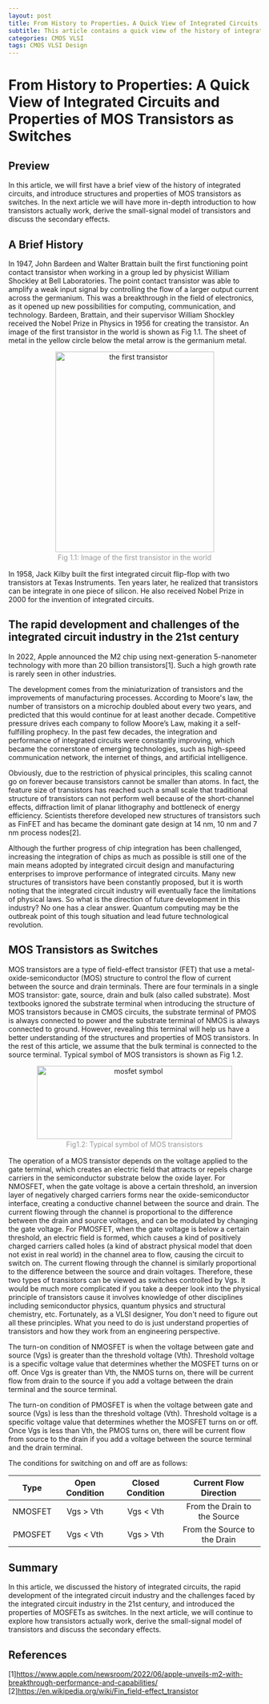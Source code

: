 ```yaml
---
layout: post
title: From History to Properties，A Quick View of Integrated Circuits and Properties of MOS Transistors as Switches
subtitle: This article contains a quick view of the history of integrated circuits, the rapid development of this industry, the challenges we are facing and properties of MOS transistors as switches
categories: CMOS VLSI
tags: CMOS VLSI Design
---
```

# From History to Properties: A Quick View of Integrated Circuits and Properties of MOS Transistors as Switches

## Preview
In this article, we will first have a brief view of the history of integrated circuits, and introduce structures and properties of MOS transistors as switches. In the next article we will have more in-depth introduction to how transistors actually work, derive the small-signal model of transistors and discuss the secondary effects.

## A Brief History
In 1947, John Bardeen and Walter Brattain built the first functioning point contact transistor when working in a group led by physicist William Shockley at Bell Laboratories. The point contact transistor was able to amplify a weak input signal by controlling the flow of a larger output current across the germanium. This was a breakthrough in the field of electronics, as it opened up new possibilities for computing, communication, and technology. Bardeen, Brattain, and their supervisor William Shockley received the Nobel Prize in Physics in 1956 for creating the transistor. An image of the first transistor in the world is shown as Fig 1.1. The sheet of metal in the yellow circle below the metal arrow is the germanium metal. 

<div  align="center">  
 <img src="https://ruichenqi.github.io/assets/images/VLSI/1/the_first_transistor.jpeg" width = "317" height = "400" alt="the first transistor" align=center />
 <br>
    <div style="color:orange;
    color: #999;
    padding: 2px;">Fig 1.1: Image of the first transistor in the world</div>
</div>

In 1958, Jack Kilby built the first integrated circuit flip-flop with two transistors at Texas Instruments. Ten years later, he realized that transistors can be integrate in one piece of silicon. He also received Nobel Prize in 2000 for the invention of integrated circuits.

## The rapid development and challenges of the integrated circuit industry in the 21st century

In 2022, Apple announced the M2 chip using next-generation 5-nanometer technology with more than 20 billion transistors[1]. Such a high growth rate is rarely seen in other industries.

The development comes from the miniaturization of transistors and the improvements of manufacturing processes. According to Moore's law, the number of transistors on a microchip doubled about every two years, and predicted that this would continue for at least another decade. Competitive pressure drives each company to follow Moore’s Law, making it a self-fulfilling prophecy. In the past few decades, the integration and performance of integrated circuits were constantly improving, which became the cornerstone of emerging technologies, such as high-speed communication network, the internet of things, and artificial intelligence.

Obviously, due to the restriction of physical principles, this scaling cannot go on forever because transistors cannot be smaller than atoms. In fact, the feature size of transistors has reached such a small scale that traditional structure of transistors can not perform well because of the short-channel effects, diffraction limit of planar lithography and bottleneck of energy efficiency. Scientists therefore developed new structures of transistors such as FinFET and has became the dominant gate design at 14 nm, 10 nm and 7 nm process nodes[2].

Although the further progress of chip integration has been challenged, increasing the integration of chips as much as possible is still one of the main means adopted by integrated circuit design and manufacturing enterprises to improve performance of integrated circuits. Many new structures of transistors have been constantly proposed, but it is worth noting that the integrated circuit industry will eventually face the limitations of physical laws. So what is the direction of future development in this industry? No one has a clear answer. Quantum computing may be the outbreak point of this tough situation and lead future technological revolution.

## MOS Transistors as Switches
MOS transistors are a type of field-effect transistor (FET) that use a metal-oxide-semiconductor (MOS) structure to control the flow of current between the source and drain terminals. There are four terminals in a single MOS transistor: gate, source, drain and bulk (also called substrate). Most textbooks ignored the substrate terminal when introducing the structure of MOS transistors because in CMOS circuits, the substrate terminal of PMOS is always connected to power and the substrate terminal of NMOS is always connected to ground. However, revealing this terminal will help us have a better understanding of the structures and properties of MOS transistors. In the rest of this article, we assume that the bulk terminal is connected to the source terminal. Typical symbol of MOS transistors is shown as Fig 1.2.  
<div  align="center">  
 <img src="https://ruichenqi.github.io/assets/images/VLSI/1/mosfet_schematic.png" width = "390" height = "146" alt="mosfet symbol" align=center />
 <br>
    <div style="color:orange;
    color: #999;
    padding: 2px;">Fig1.2: Typical symbol of MOS transistors</div>
</div>

The operation of a MOS transistor depends on the voltage applied to the gate terminal, which creates an electric field that attracts or repels charge carriers in the semiconductor substrate below the oxide layer. For NMOSFET, when the gate voltage is above a certain threshold, an inversion layer of negatively charged carriers forms near the oxide-semiconductor interface, creating a conductive channel between the source and drain. The current flowing through the channel is proportional to the difference between the drain and source voltages, and can be modulated by changing the gate voltage. For PMOSFET, when the gate voltage is below a certain threshold, an electric field is formed, which causes a kind of positively charged carriers called holes (a kind of abstract physical model that doen not exist in real world) in the channel area to flow, causing the circuit to switch on. The current flowing through the channel is similarly proportional to the difference between the source and drain voltages. Therefore, these two types of transistors can be viewed as switches controlled by Vgs. It would be much more complicated if you take a deeper look into the physical principle of transistors cause it involves knowledge of other disciplines including semiconductor physics, quantum physics and structural chemistry, etc. Fortunately, as a VLSI designer, You don't need to figure out all these principles. What you need to do is just understand properties of transistors and how they work from an engineering perspective.

The turn-on condition of NMOSFET is when the voltage between gate and source (Vgs) is greater than the threshold voltage (Vth). Threshold voltage is a specific voltage value that determines whether the MOSFET turns on or off. Once Vgs is greater than Vth, the NMOS turns on, there will be current flow from drain to the source if you add a voltage between the drain terminal and the source terminal.

The turn-on condition of PMOSFET is when the voltage between gate and source (Vgs) is less than the threshold voltage (Vth). Threshold voltage is a specific voltage value that determines whether the MOSFET turns on or off. Once Vgs is less than Vth, the PMOS turns on, there will be current flow from source to the drain if you add a voltage between the source terminal and the drain terminal.

The conditions for switching on and off are as follows:

| Type | Open Condition | Closed Condition | Current Flow Direction|
| :-: |:-: |:-: | :-:|
| NMOSFET | Vgs > Vth | Vgs < Vth | From the Drain to the Source|
| PMOSFET | Vgs < Vth | Vgs > Vth | From the Source to the Drain|

## Summary
In this article, we discussed the history of integrated circuits, the rapid development of the integrated circuit industry and the challenges faced by the integrated circuit industry in the 21st century, and introduced the properties of MOSFETs as switches. In the next article, we will continue to explore how transistors actually work, derive the small-signal model of transistors and discuss the secondary effects.

## References
[1]https://www.apple.com/newsroom/2022/06/apple-unveils-m2-with-breakthrough-performance-and-capabilities/  
[2]https://en.wikipedia.org/wiki/Fin_field-effect_transistor


